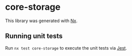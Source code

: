 # core-storage

This library was generated with [Nx](https://nx.dev).

## Running unit tests

Run `nx test core-storage` to execute the unit tests via [Jest](https://jestjs.io).
